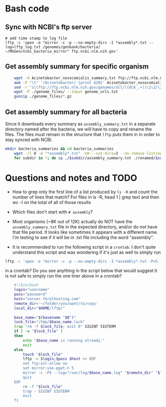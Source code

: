 # Bash code

## Sync with NCBI's ftp server

    # add time stamp to log file
    lftp -c 'open -e "mirror -c -p --no-empty-dirs -I *assembly*.txt --log=lftp_log.txt /genomes/genbank/bacteria/ ~/MGGen/ncbi_bacteria_mirror" ftp.ncbi.nlm.nih.gov'

## Get assembly summary for specific organism

```bash
    wget -O Acinetobacter_nosocomialis_summary.txt ftp://ftp.ncbi.nlm.nih.gov/genomes/genbank/bacteria/Acinetobacter_nosocomialis/assembly_summary.txt
    awk -F "\t" '/Acinetobacter/ {print $20}' Acinetobacter_nosocomialis_summary.txt | \
    sed -r 's|(ftp://ftp.ncbi.nlm.nih.gov/genomes/all/)(GCA_.+)|\1\2/\2_genomic.fna.gz|'>genome_urls.txt
    wget -P ./genome_files/ --input genome_urls.txt
    gunzip ./genome_files/*.gz
```

## Get assembly summary for all bacteria

Since it downloads every summary as `assembly_summary.txt` in a separate directory named after the bacteria, we will have to copy and rename the files.  The files must remain in the structure that `lftp` puts them in in order to stay synced with NCBI.

```bash
mkdir bacteria_summaries && cd bacteria_summaries
    wget -rl 0 -A "*assembly*.txt" -nH --cut-dirs=3 --no-remove-listing ftp://ftp.ncbi.nlm.nih.gov/genomes/genbank/bacteria
    for subdir in *; do cp ./$subdir/assembly_summary.txt ./renamed/$subdir.txt; done;
```

# Questions and notes and TODO

- How to grep only the first line of a list produced by `ls -R` and count the number of lines that match?  For files in ls -R, head 1 | grep text and then wc -l on the total of all of those results 

- Which files don't start with `# assembly`?

-   Most organisms (~8K out of 12K) actually do NOT have the
    `assembly_summary.txt` file in the expected directory, and/or do not have
    that file period.  It looks like sometimes it appears with a different name.
     I'm testing to see if it will be in .txt file including the word
    "assembly".

-  It is recommended to run the following script in a `crontab`.  I don't quite
   understand this script and was wondering if it's just as well to simply run
   
```bash
lftp -c 'open -e "mirror -c -p --no-empty-dirs -I *assembly*.txt -P=5 --log=lftp_log.txt genomes/genbank/bacteria /home/truthling/MGGen/ncbi_bacteria_mirror" ftp.ncbi.nlm.nih.gov'
```
   
   in a crontab?  Do you see anything in the script below that would suggest it is
   not safe to simply run the one liner above in a crontab?

```bash
    #!/bin/bash
    login="username"
    pass="password"
    host="server.feralhosting.com"
    remote_dir='~/folder/you/want/to/copy'
    local_dir="$HOME/lftp/"
    
    base_name="$(basename "$0")"
    lock_file="/tmp/$base_name.lock"
    trap "rm -f $lock_file; exit 0" SIGINT SIGTERM
    if [ -e "$lock_file" ]
    then
        echo "$base_name is running already."
        exit
    else
        touch "$lock_file"
        lftp -u $login,$pass $host << EOF
        set ftp:ssl-allow no
        set mirror:use-pget-n 5
        mirror -c -P5 --log="/var/log/$base_name.log" "$remote_dir" "$local_dir"
        quit
    EOF
        rm -f "$lock_file"
        trap - SIGINT SIGTERM
        exit
    fi
```

